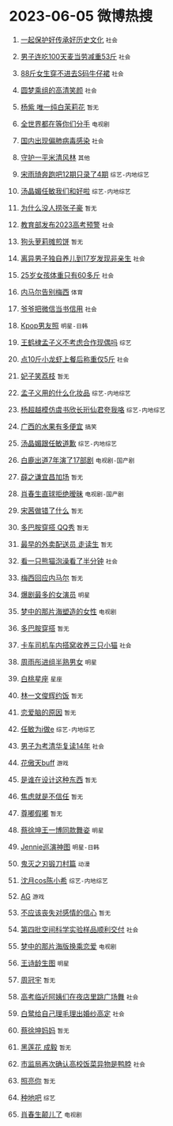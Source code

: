 # 2023-06-05 微博热搜 
1. [一起保护好传承好历史文化](https://m.weibo.cn/search?containerid=100103type%3D1%26t%3D10%26q%3D%23%E4%B8%80%E8%B5%B7%E4%BF%9D%E6%8A%A4%E5%A5%BD%E4%BC%A0%E6%89%BF%E5%A5%BD%E5%8E%86%E5%8F%B2%E6%96%87%E5%8C%96%23&stream_entry_id=51&isnewpage=1&extparam=seat%3D1%26stream_entry_id%3D51%26filter_type%3Drealtimehot%26dgr%3D0%26cate%3D10103%26c_type%3D51%26pos%3D0%26display_time%3D1685912892%26pre_seqid%3D168591289247702737799&luicode=10000011&lfid=106003type%3D25%26t%3D3%26disable_hot%3D1%26filter_type%3Drealtimehot) `社会` 

2. [男子连吃100天麦当劳减重53斤](https://m.weibo.cn/search?containerid=100103type%3D1%26t%3D10%26q%3D%23%E7%94%B7%E5%AD%90%E8%BF%9E%E5%90%83100%E5%A4%A9%E9%BA%A6%E5%BD%93%E5%8A%B3%E5%87%8F%E9%87%8D53%E6%96%A4%23&stream_entry_id=31&isnewpage=1&extparam=seat%3D1%26stream_entry_id%3D31%26realpos%3D1%26filter_type%3Drealtimehot%26pos%3D0%26lcate%3D5001%26dgr%3D0%26flag%3D2%26q%3D%2523%25E7%2594%25B7%25E5%25AD%2590%25E8%25BF%259E%25E5%2590%2583100%25E5%25A4%25A9%25E9%25BA%25A6%25E5%25BD%2593%25E5%258A%25B3%25E5%2587%258F%25E9%2587%258D53%25E6%2596%25A4%2523%26c_type%3D31%26band_rank%3D1%26cate%3D5001%26display_time%3D1685912892%26pre_seqid%3D168591289247702737799&luicode=10000011&lfid=106003type%3D25%26t%3D3%26disable_hot%3D1%26filter_type%3Drealtimehot) `社会` 

3. [88斤女生穿不进去S码牛仔裙](https://m.weibo.cn/search?containerid=100103type%3D1%26t%3D10%26q%3D%2388%E6%96%A4%E5%A5%B3%E7%94%9F%E7%A9%BF%E4%B8%8D%E8%BF%9B%E5%8E%BBS%E7%A0%81%E7%89%9B%E4%BB%94%E8%A3%99%23&stream_entry_id=31&isnewpage=1&extparam=seat%3D1%26stream_entry_id%3D31%26realpos%3D2%26filter_type%3Drealtimehot%26pos%3D1%26lcate%3D5001%26dgr%3D0%26flag%3D2%26q%3D%252388%25E6%2596%25A4%25E5%25A5%25B3%25E7%2594%259F%25E7%25A9%25BF%25E4%25B8%258D%25E8%25BF%259B%25E5%258E%25BBS%25E7%25A0%2581%25E7%2589%259B%25E4%25BB%2594%25E8%25A3%2599%2523%26c_type%3D31%26band_rank%3D2%26cate%3D5001%26display_time%3D1685912892%26pre_seqid%3D168591289247702737799&luicode=10000011&lfid=106003type%3D25%26t%3D3%26disable_hot%3D1%26filter_type%3Drealtimehot) `社会` 

4. [圆梦乘组的高清笑颜](https://m.weibo.cn/search?containerid=100103type%3D1%26t%3D10%26q%3D%23%E5%9C%86%E6%A2%A6%E4%B9%98%E7%BB%84%E7%9A%84%E9%AB%98%E6%B8%85%E7%AC%91%E9%A2%9C%23&stream_entry_id=31&isnewpage=1&extparam=seat%3D1%26stream_entry_id%3D31%26realpos%3D3%26filter_type%3Drealtimehot%26pos%3D2%26lcate%3D5001%26dgr%3D0%26flag%3D0%26q%3D%2523%25E5%259C%2586%25E6%25A2%25A6%25E4%25B9%2598%25E7%25BB%2584%25E7%259A%2584%25E9%25AB%2598%25E6%25B8%2585%25E7%25AC%2591%25E9%25A2%259C%2523%26c_type%3D31%26band_rank%3D3%26cate%3D5001%26display_time%3D1685912892%26pre_seqid%3D168591289247702737799&luicode=10000011&lfid=106003type%3D25%26t%3D3%26disable_hot%3D1%26filter_type%3Drealtimehot) `社会` 

5. [杨紫 唯一纯白茉莉花](https://m.weibo.cn/search?containerid=100103type%3D1%26t%3D10%26q%3D%E6%9D%A8%E7%B4%AB+%E5%94%AF%E4%B8%80%E7%BA%AF%E7%99%BD%E8%8C%89%E8%8E%89%E8%8A%B1&stream_entry_id=31&isnewpage=1&extparam=seat%3D1%26stream_entry_id%3D31%26realpos%3D4%26filter_type%3Drealtimehot%26pos%3D3%26lcate%3D5001%26dgr%3D0%26flag%3D2%26q%3D%25E6%259D%25A8%25E7%25B4%25AB%2520%25E5%2594%25AF%25E4%25B8%2580%25E7%25BA%25AF%25E7%2599%25BD%25E8%258C%2589%25E8%258E%2589%25E8%258A%25B1%26c_type%3D31%26band_rank%3D4%26cate%3D5001%26display_time%3D1685912892%26pre_seqid%3D168591289247702737799&luicode=10000011&lfid=106003type%3D25%26t%3D3%26disable_hot%3D1%26filter_type%3Drealtimehot) `暂无` 

6. [全世界都在等你们分手](https://m.weibo.cn/search?containerid=100103type%3D1%26t%3D10%26q%3D%E5%85%A8%E4%B8%96%E7%95%8C%E9%83%BD%E5%9C%A8%E7%AD%89%E4%BD%A0%E4%BB%AC%E5%88%86%E6%89%8B&stream_entry_id=31&isnewpage=1&extparam=seat%3D1%26stream_entry_id%3D31%26realpos%3D5%26filter_type%3Drealtimehot%26pos%3D4%26lcate%3D5001%26dgr%3D0%26flag%3D2%26q%3D%25E5%2585%25A8%25E4%25B8%2596%25E7%2595%258C%25E9%2583%25BD%25E5%259C%25A8%25E7%25AD%2589%25E4%25BD%25A0%25E4%25BB%25AC%25E5%2588%2586%25E6%2589%258B%26c_type%3D31%26band_rank%3D5%26cate%3D5001%26display_time%3D1685912892%26pre_seqid%3D168591289247702737799&luicode=10000011&lfid=106003type%3D25%26t%3D3%26disable_hot%3D1%26filter_type%3Drealtimehot) `电视剧` 

7. [国内出现偏肺病毒感染](https://m.weibo.cn/search?containerid=100103type%3D1%26t%3D10%26q%3D%23%E5%9B%BD%E5%86%85%E5%87%BA%E7%8E%B0%E5%81%8F%E8%82%BA%E7%97%85%E6%AF%92%E6%84%9F%E6%9F%93%23&stream_entry_id=31&isnewpage=1&extparam=seat%3D1%26stream_entry_id%3D31%26realpos%3D6%26filter_type%3Drealtimehot%26pos%3D5%26lcate%3D5001%26dgr%3D0%26flag%3D2%26q%3D%2523%25E5%259B%25BD%25E5%2586%2585%25E5%2587%25BA%25E7%258E%25B0%25E5%2581%258F%25E8%2582%25BA%25E7%2597%2585%25E6%25AF%2592%25E6%2584%259F%25E6%259F%2593%2523%26c_type%3D31%26band_rank%3D6%26cate%3D5001%26display_time%3D1685912892%26pre_seqid%3D168591289247702737799&luicode=10000011&lfid=106003type%3D25%26t%3D3%26disable_hot%3D1%26filter_type%3Drealtimehot) `社会` 

8. [守护一平米清风林](https://m.weibo.cn/search?containerid=100103type%3D1%26t%3D10%26q%3D%23%E5%AE%88%E6%8A%A4%E4%B8%80%E5%B9%B3%E7%B1%B3%E6%B8%85%E9%A3%8E%E6%9E%97%23&stream_entry_id=31&isnewpage=1&extparam=seat%3D1%26cate%3D5001%26filter_type%3Drealtimehot%26dgr%3D0%26pos%3D6%26topic_ad%3D1%26is_ad_pos%3D1%26c_type%3D31%26stream_entry_id%3D31%26q%3D%2523%25E5%25AE%2588%25E6%258A%25A4%25E4%25B8%2580%25E5%25B9%25B3%25E7%25B1%25B3%25E6%25B8%2585%25E9%25A3%258E%25E6%259E%2597%2523%26lcate%3D5001%26band_rank%3D7%26adid%3D191343%26display_time%3D1685912892%26pre_seqid%3D168591289247702737799&luicode=10000011&lfid=106003type%3D25%26t%3D3%26disable_hot%3D1%26filter_type%3Drealtimehot) `其他` 

9. [宋雨琦奔跑吧12期只录了4期](https://m.weibo.cn/search?containerid=100103type%3D1%26t%3D10%26q%3D%23%E5%AE%8B%E9%9B%A8%E7%90%A6%E5%A5%94%E8%B7%91%E5%90%A712%E6%9C%9F%E5%8F%AA%E5%BD%95%E4%BA%864%E6%9C%9F%23&stream_entry_id=31&isnewpage=1&extparam=seat%3D1%26stream_entry_id%3D31%26realpos%3D7%26filter_type%3Drealtimehot%26pos%3D7%26lcate%3D5001%26dgr%3D0%26flag%3D0%26q%3D%2523%25E5%25AE%258B%25E9%259B%25A8%25E7%2590%25A6%25E5%25A5%2594%25E8%25B7%2591%25E5%2590%25A712%25E6%259C%259F%25E5%258F%25AA%25E5%25BD%2595%25E4%25BA%25864%25E6%259C%259F%2523%26c_type%3D31%26band_rank%3D7%26cate%3D5001%26display_time%3D1685912892%26pre_seqid%3D168591289247702737799&luicode=10000011&lfid=106003type%3D25%26t%3D3%26disable_hot%3D1%26filter_type%3Drealtimehot) `综艺-内地综艺` 

10. [汤晶媚任敏我们和好啦](https://m.weibo.cn/search?containerid=100103type%3D1%26t%3D10%26q%3D%23%E6%B1%A4%E6%99%B6%E5%AA%9A%E4%BB%BB%E6%95%8F%E6%88%91%E4%BB%AC%E5%92%8C%E5%A5%BD%E5%95%A6%23&stream_entry_id=31&isnewpage=1&extparam=seat%3D1%26stream_entry_id%3D31%26realpos%3D8%26filter_type%3Drealtimehot%26pos%3D8%26lcate%3D5001%26dgr%3D0%26flag%3D0%26q%3D%2523%25E6%25B1%25A4%25E6%2599%25B6%25E5%25AA%259A%25E4%25BB%25BB%25E6%2595%258F%25E6%2588%2591%25E4%25BB%25AC%25E5%2592%258C%25E5%25A5%25BD%25E5%2595%25A6%2523%26c_type%3D31%26band_rank%3D8%26cate%3D5001%26display_time%3D1685912892%26pre_seqid%3D168591289247702737799&luicode=10000011&lfid=106003type%3D25%26t%3D3%26disable_hot%3D1%26filter_type%3Drealtimehot) `综艺-内地综艺` 

11. [为什么没人捞张子豪](https://m.weibo.cn/search?containerid=100103type%3D1%26t%3D10%26q%3D%E4%B8%BA%E4%BB%80%E4%B9%88%E6%B2%A1%E4%BA%BA%E6%8D%9E%E5%BC%A0%E5%AD%90%E8%B1%AA&stream_entry_id=31&isnewpage=1&extparam=seat%3D1%26stream_entry_id%3D31%26realpos%3D9%26filter_type%3Drealtimehot%26pos%3D9%26lcate%3D5001%26dgr%3D0%26flag%3D0%26q%3D%25E4%25B8%25BA%25E4%25BB%2580%25E4%25B9%2588%25E6%25B2%25A1%25E4%25BA%25BA%25E6%258D%259E%25E5%25BC%25A0%25E5%25AD%2590%25E8%25B1%25AA%26c_type%3D31%26band_rank%3D9%26cate%3D5001%26display_time%3D1685912892%26pre_seqid%3D168591289247702737799&luicode=10000011&lfid=106003type%3D25%26t%3D3%26disable_hot%3D1%26filter_type%3Drealtimehot) `暂无` 

12. [教育部发布2023高考预警](https://m.weibo.cn/search?containerid=100103type%3D1%26t%3D10%26q%3D%23%E6%95%99%E8%82%B2%E9%83%A8%E5%8F%91%E5%B8%832023%E9%AB%98%E8%80%83%E9%A2%84%E8%AD%A6%23&stream_entry_id=31&isnewpage=1&extparam=seat%3D1%26stream_entry_id%3D31%26realpos%3D10%26filter_type%3Drealtimehot%26pos%3D10%26lcate%3D5001%26dgr%3D0%26flag%3D0%26q%3D%2523%25E6%2595%2599%25E8%2582%25B2%25E9%2583%25A8%25E5%258F%2591%25E5%25B8%25832023%25E9%25AB%2598%25E8%2580%2583%25E9%25A2%2584%25E8%25AD%25A6%2523%26c_type%3D31%26band_rank%3D10%26cate%3D5001%26display_time%3D1685912892%26pre_seqid%3D168591289247702737799&luicode=10000011&lfid=106003type%3D25%26t%3D3%26disable_hot%3D1%26filter_type%3Drealtimehot) `社会` 

13. [狗头萝莉摊煎饼](https://m.weibo.cn/search?containerid=100103type%3D1%26t%3D10%26q%3D%E7%8B%97%E5%A4%B4%E8%90%9D%E8%8E%89%E6%91%8A%E7%85%8E%E9%A5%BC&stream_entry_id=31&isnewpage=1&extparam=seat%3D1%26stream_entry_id%3D31%26realpos%3D11%26filter_type%3Drealtimehot%26pos%3D11%26lcate%3D5001%26dgr%3D0%26flag%3D0%26q%3D%25E7%258B%2597%25E5%25A4%25B4%25E8%2590%259D%25E8%258E%2589%25E6%2591%258A%25E7%2585%258E%25E9%25A5%25BC%26c_type%3D31%26band_rank%3D11%26cate%3D5001%26display_time%3D1685912892%26pre_seqid%3D168591289247702737799&luicode=10000011&lfid=106003type%3D25%26t%3D3%26disable_hot%3D1%26filter_type%3Drealtimehot) `暂无` 

14. [离异男子独自养儿到17岁发现非亲生](https://m.weibo.cn/search?containerid=100103type%3D1%26t%3D10%26q%3D%23%E7%A6%BB%E5%BC%82%E7%94%B7%E5%AD%90%E7%8B%AC%E8%87%AA%E5%85%BB%E5%84%BF%E5%88%B017%E5%B2%81%E5%8F%91%E7%8E%B0%E9%9D%9E%E4%BA%B2%E7%94%9F%23&stream_entry_id=31&isnewpage=1&extparam=seat%3D1%26stream_entry_id%3D31%26realpos%3D12%26filter_type%3Drealtimehot%26pos%3D12%26lcate%3D5001%26dgr%3D0%26flag%3D0%26q%3D%2523%25E7%25A6%25BB%25E5%25BC%2582%25E7%2594%25B7%25E5%25AD%2590%25E7%258B%25AC%25E8%2587%25AA%25E5%2585%25BB%25E5%2584%25BF%25E5%2588%25B017%25E5%25B2%2581%25E5%258F%2591%25E7%258E%25B0%25E9%259D%259E%25E4%25BA%25B2%25E7%2594%259F%2523%26c_type%3D31%26band_rank%3D12%26cate%3D5001%26display_time%3D1685912892%26pre_seqid%3D168591289247702737799&luicode=10000011&lfid=106003type%3D25%26t%3D3%26disable_hot%3D1%26filter_type%3Drealtimehot) `社会` 

15. [25岁女孩体重只有60多斤](https://m.weibo.cn/search?containerid=100103type%3D1%26t%3D10%26q%3D%2325%E5%B2%81%E5%A5%B3%E5%AD%A9%E4%BD%93%E9%87%8D%E5%8F%AA%E6%9C%8960%E5%A4%9A%E6%96%A4%23&stream_entry_id=31&isnewpage=1&extparam=seat%3D1%26stream_entry_id%3D31%26realpos%3D13%26filter_type%3Drealtimehot%26pos%3D13%26lcate%3D5001%26dgr%3D0%26flag%3D0%26q%3D%252325%25E5%25B2%2581%25E5%25A5%25B3%25E5%25AD%25A9%25E4%25BD%2593%25E9%2587%258D%25E5%258F%25AA%25E6%259C%258960%25E5%25A4%259A%25E6%2596%25A4%2523%26c_type%3D31%26band_rank%3D13%26cate%3D5001%26display_time%3D1685912892%26pre_seqid%3D168591289247702737799&luicode=10000011&lfid=106003type%3D25%26t%3D3%26disable_hot%3D1%26filter_type%3Drealtimehot) `社会` 

16. [内马尔告别梅西](https://m.weibo.cn/search?containerid=100103type%3D1%26t%3D10%26q%3D%23%E5%86%85%E9%A9%AC%E5%B0%94%E5%91%8A%E5%88%AB%E6%A2%85%E8%A5%BF%23&stream_entry_id=31&isnewpage=1&extparam=seat%3D1%26stream_entry_id%3D31%26realpos%3D14%26filter_type%3Drealtimehot%26pos%3D14%26lcate%3D5001%26dgr%3D0%26flag%3D0%26q%3D%2523%25E5%2586%2585%25E9%25A9%25AC%25E5%25B0%2594%25E5%2591%258A%25E5%2588%25AB%25E6%25A2%2585%25E8%25A5%25BF%2523%26c_type%3D31%26band_rank%3D14%26cate%3D5001%26display_time%3D1685912892%26pre_seqid%3D168591289247702737799&luicode=10000011&lfid=106003type%3D25%26t%3D3%26disable_hot%3D1%26filter_type%3Drealtimehot) `体育` 

17. [爷爷把微信当书信用](https://m.weibo.cn/search?containerid=100103type%3D1%26t%3D10%26q%3D%23%E7%88%B7%E7%88%B7%E6%8A%8A%E5%BE%AE%E4%BF%A1%E5%BD%93%E4%B9%A6%E4%BF%A1%E7%94%A8%23&stream_entry_id=31&isnewpage=1&extparam=seat%3D1%26stream_entry_id%3D31%26realpos%3D15%26filter_type%3Drealtimehot%26pos%3D15%26lcate%3D5001%26dgr%3D0%26flag%3D0%26q%3D%2523%25E7%2588%25B7%25E7%2588%25B7%25E6%258A%258A%25E5%25BE%25AE%25E4%25BF%25A1%25E5%25BD%2593%25E4%25B9%25A6%25E4%25BF%25A1%25E7%2594%25A8%2523%26c_type%3D31%26band_rank%3D15%26cate%3D5001%26display_time%3D1685912892%26pre_seqid%3D168591289247702737799&luicode=10000011&lfid=106003type%3D25%26t%3D3%26disable_hot%3D1%26filter_type%3Drealtimehot) `社会` 

18. [Kpop男友照](https://m.weibo.cn/search?containerid=100103type%3D1%26t%3D10%26q%3D%23Kpop%E7%94%B7%E5%8F%8B%E7%85%A7%23&stream_entry_id=31&isnewpage=1&extparam=seat%3D1%26stream_entry_id%3D31%26realpos%3D16%26filter_type%3Drealtimehot%26pos%3D16%26lcate%3D5001%26dgr%3D0%26flag%3D0%26q%3D%2523Kpop%25E7%2594%25B7%25E5%258F%258B%25E7%2585%25A7%2523%26c_type%3D31%26band_rank%3D16%26cate%3D5001%26display_time%3D1685912892%26pre_seqid%3D168591289247702737799&luicode=10000011&lfid=106003type%3D25%26t%3D3%26disable_hot%3D1%26filter_type%3Drealtimehot) `明星-日韩` 

19. [王鹤棣孟子义不考虑合作现偶吗](https://m.weibo.cn/search?containerid=100103type%3D1%26t%3D10%26q%3D%23%E7%8E%8B%E9%B9%A4%E6%A3%A3%E5%AD%9F%E5%AD%90%E4%B9%89%E4%B8%8D%E8%80%83%E8%99%91%E5%90%88%E4%BD%9C%E7%8E%B0%E5%81%B6%E5%90%97%23&stream_entry_id=31&isnewpage=1&extparam=seat%3D1%26stream_entry_id%3D31%26realpos%3D17%26filter_type%3Drealtimehot%26pos%3D17%26lcate%3D5001%26dgr%3D0%26flag%3D0%26q%3D%2523%25E7%258E%258B%25E9%25B9%25A4%25E6%25A3%25A3%25E5%25AD%259F%25E5%25AD%2590%25E4%25B9%2589%25E4%25B8%258D%25E8%2580%2583%25E8%2599%2591%25E5%2590%2588%25E4%25BD%259C%25E7%258E%25B0%25E5%2581%25B6%25E5%2590%2597%2523%26c_type%3D31%26band_rank%3D17%26cate%3D5001%26display_time%3D1685912892%26pre_seqid%3D168591289247702737799&luicode=10000011&lfid=106003type%3D25%26t%3D3%26disable_hot%3D1%26filter_type%3Drealtimehot) `综艺` 

20. [点10斤小龙虾上餐后称重仅5斤](https://m.weibo.cn/search?containerid=100103type%3D1%26t%3D10%26q%3D%23%E7%82%B910%E6%96%A4%E5%B0%8F%E9%BE%99%E8%99%BE%E4%B8%8A%E9%A4%90%E5%90%8E%E7%A7%B0%E9%87%8D%E4%BB%855%E6%96%A4%23&stream_entry_id=31&isnewpage=1&extparam=seat%3D1%26stream_entry_id%3D31%26realpos%3D18%26filter_type%3Drealtimehot%26pos%3D18%26lcate%3D5001%26dgr%3D0%26flag%3D0%26q%3D%2523%25E7%2582%25B910%25E6%2596%25A4%25E5%25B0%258F%25E9%25BE%2599%25E8%2599%25BE%25E4%25B8%258A%25E9%25A4%2590%25E5%2590%258E%25E7%25A7%25B0%25E9%2587%258D%25E4%25BB%25855%25E6%2596%25A4%2523%26c_type%3D31%26band_rank%3D18%26cate%3D5001%26display_time%3D1685912892%26pre_seqid%3D168591289247702737799&luicode=10000011&lfid=106003type%3D25%26t%3D3%26disable_hot%3D1%26filter_type%3Drealtimehot) `社会` 

21. [妃子笑荔枝](https://m.weibo.cn/search?containerid=100103type%3D1%26t%3D10%26q%3D%E5%A6%83%E5%AD%90%E7%AC%91%E8%8D%94%E6%9E%9D&stream_entry_id=31&isnewpage=1&extparam=seat%3D1%26stream_entry_id%3D31%26realpos%3D19%26filter_type%3Drealtimehot%26pos%3D19%26lcate%3D5001%26dgr%3D0%26flag%3D0%26q%3D%25E5%25A6%2583%25E5%25AD%2590%25E7%25AC%2591%25E8%258D%2594%25E6%259E%259D%26c_type%3D31%26band_rank%3D19%26cate%3D5001%26display_time%3D1685912892%26pre_seqid%3D168591289247702737799&luicode=10000011&lfid=106003type%3D25%26t%3D3%26disable_hot%3D1%26filter_type%3Drealtimehot) `暂无` 

22. [孟子义用的什么化妆品](https://m.weibo.cn/search?containerid=100103type%3D1%26t%3D10%26q%3D%23%E5%AD%9F%E5%AD%90%E4%B9%89%E7%94%A8%E7%9A%84%E4%BB%80%E4%B9%88%E5%8C%96%E5%A6%86%E5%93%81%23&stream_entry_id=31&isnewpage=1&extparam=seat%3D1%26stream_entry_id%3D31%26realpos%3D20%26filter_type%3Drealtimehot%26pos%3D20%26lcate%3D5001%26dgr%3D0%26flag%3D0%26q%3D%2523%25E5%25AD%259F%25E5%25AD%2590%25E4%25B9%2589%25E7%2594%25A8%25E7%259A%2584%25E4%25BB%2580%25E4%25B9%2588%25E5%258C%2596%25E5%25A6%2586%25E5%2593%2581%2523%26c_type%3D31%26band_rank%3D20%26cate%3D5001%26display_time%3D1685912892%26pre_seqid%3D168591289247702737799&luicode=10000011&lfid=106003type%3D25%26t%3D3%26disable_hot%3D1%26filter_type%3Drealtimehot) `综艺-内地综艺` 

23. [杨超越模仿虞书欣长珩仙君夸我咯](https://m.weibo.cn/search?containerid=100103type%3D1%26t%3D10%26q%3D%23%E6%9D%A8%E8%B6%85%E8%B6%8A%E6%A8%A1%E4%BB%BF%E8%99%9E%E4%B9%A6%E6%AC%A3%E9%95%BF%E7%8F%A9%E4%BB%99%E5%90%9B%E5%A4%B8%E6%88%91%E5%92%AF%23&stream_entry_id=31&isnewpage=1&extparam=seat%3D1%26stream_entry_id%3D31%26realpos%3D21%26filter_type%3Drealtimehot%26pos%3D21%26lcate%3D5001%26dgr%3D0%26flag%3D0%26q%3D%2523%25E6%259D%25A8%25E8%25B6%2585%25E8%25B6%258A%25E6%25A8%25A1%25E4%25BB%25BF%25E8%2599%259E%25E4%25B9%25A6%25E6%25AC%25A3%25E9%2595%25BF%25E7%258F%25A9%25E4%25BB%2599%25E5%2590%259B%25E5%25A4%25B8%25E6%2588%2591%25E5%2592%25AF%2523%26c_type%3D31%26band_rank%3D21%26cate%3D5001%26display_time%3D1685912892%26pre_seqid%3D168591289247702737799&luicode=10000011&lfid=106003type%3D25%26t%3D3%26disable_hot%3D1%26filter_type%3Drealtimehot) `综艺-内地综艺` 

24. [广西的水果有多便宜](https://m.weibo.cn/search?containerid=100103type%3D1%26t%3D10%26q%3D%E5%B9%BF%E8%A5%BF%E7%9A%84%E6%B0%B4%E6%9E%9C%E6%9C%89%E5%A4%9A%E4%BE%BF%E5%AE%9C&stream_entry_id=31&isnewpage=1&extparam=seat%3D1%26stream_entry_id%3D31%26realpos%3D22%26filter_type%3Drealtimehot%26pos%3D22%26lcate%3D5001%26dgr%3D0%26flag%3D0%26q%3D%25E5%25B9%25BF%25E8%25A5%25BF%25E7%259A%2584%25E6%25B0%25B4%25E6%259E%259C%25E6%259C%2589%25E5%25A4%259A%25E4%25BE%25BF%25E5%25AE%259C%26c_type%3D31%26band_rank%3D22%26cate%3D5001%26display_time%3D1685912892%26pre_seqid%3D168591289247702737799&luicode=10000011&lfid=106003type%3D25%26t%3D3%26disable_hot%3D1%26filter_type%3Drealtimehot) `搞笑` 

25. [汤晶媚跟任敏道歉](https://m.weibo.cn/search?containerid=100103type%3D1%26t%3D10%26q%3D%23%E6%B1%A4%E6%99%B6%E5%AA%9A%E8%B7%9F%E4%BB%BB%E6%95%8F%E9%81%93%E6%AD%89%23&stream_entry_id=31&isnewpage=1&extparam=seat%3D1%26stream_entry_id%3D31%26realpos%3D23%26filter_type%3Drealtimehot%26pos%3D23%26lcate%3D5001%26dgr%3D0%26flag%3D1%26q%3D%2523%25E6%25B1%25A4%25E6%2599%25B6%25E5%25AA%259A%25E8%25B7%259F%25E4%25BB%25BB%25E6%2595%258F%25E9%2581%2593%25E6%25AD%2589%2523%26c_type%3D31%26band_rank%3D23%26cate%3D5001%26display_time%3D1685912892%26pre_seqid%3D168591289247702737799&luicode=10000011&lfid=106003type%3D25%26t%3D3%26disable_hot%3D1%26filter_type%3Drealtimehot) `综艺-内地综艺` 

26. [白鹿出道7年演了17部剧](https://m.weibo.cn/search?containerid=100103type%3D1%26t%3D10%26q%3D%23%E7%99%BD%E9%B9%BF%E5%87%BA%E9%81%937%E5%B9%B4%E6%BC%94%E4%BA%8617%E9%83%A8%E5%89%A7%23&stream_entry_id=31&isnewpage=1&extparam=seat%3D1%26stream_entry_id%3D31%26realpos%3D24%26filter_type%3Drealtimehot%26pos%3D24%26lcate%3D5001%26dgr%3D0%26flag%3D0%26q%3D%2523%25E7%2599%25BD%25E9%25B9%25BF%25E5%2587%25BA%25E9%2581%25937%25E5%25B9%25B4%25E6%25BC%2594%25E4%25BA%258617%25E9%2583%25A8%25E5%2589%25A7%2523%26c_type%3D31%26band_rank%3D24%26cate%3D5001%26display_time%3D1685912892%26pre_seqid%3D168591289247702737799&luicode=10000011&lfid=106003type%3D25%26t%3D3%26disable_hot%3D1%26filter_type%3Drealtimehot) `电视剧-国产剧` 

27. [薛之谦宜昌加场](https://m.weibo.cn/search?containerid=100103type%3D1%26t%3D10%26q%3D%E8%96%9B%E4%B9%8B%E8%B0%A6%E5%AE%9C%E6%98%8C%E5%8A%A0%E5%9C%BA&stream_entry_id=31&isnewpage=1&extparam=seat%3D1%26stream_entry_id%3D31%26realpos%3D25%26filter_type%3Drealtimehot%26pos%3D25%26lcate%3D5001%26dgr%3D0%26flag%3D0%26q%3D%25E8%2596%259B%25E4%25B9%258B%25E8%25B0%25A6%25E5%25AE%259C%25E6%2598%258C%25E5%258A%25A0%25E5%259C%25BA%26c_type%3D31%26band_rank%3D25%26cate%3D5001%26display_time%3D1685912892%26pre_seqid%3D168591289247702737799&luicode=10000011&lfid=106003type%3D25%26t%3D3%26disable_hot%3D1%26filter_type%3Drealtimehot) `暂无` 

28. [肖春生直球拒绝暧昧](https://m.weibo.cn/search?containerid=100103type%3D1%26t%3D10%26q%3D%23%E8%82%96%E6%98%A5%E7%94%9F%E7%9B%B4%E7%90%83%E6%8B%92%E7%BB%9D%E6%9A%A7%E6%98%A7%23&stream_entry_id=31&isnewpage=1&extparam=seat%3D1%26stream_entry_id%3D31%26realpos%3D26%26filter_type%3Drealtimehot%26pos%3D26%26lcate%3D5001%26dgr%3D0%26flag%3D0%26q%3D%2523%25E8%2582%2596%25E6%2598%25A5%25E7%2594%259F%25E7%259B%25B4%25E7%2590%2583%25E6%258B%2592%25E7%25BB%259D%25E6%259A%25A7%25E6%2598%25A7%2523%26c_type%3D31%26band_rank%3D26%26cate%3D5001%26display_time%3D1685912892%26pre_seqid%3D168591289247702737799&luicode=10000011&lfid=106003type%3D25%26t%3D3%26disable_hot%3D1%26filter_type%3Drealtimehot) `电视剧-国产剧` 

29. [宋茜做错了什么](https://m.weibo.cn/search?containerid=100103type%3D1%26t%3D10%26q%3D%E5%AE%8B%E8%8C%9C%E5%81%9A%E9%94%99%E4%BA%86%E4%BB%80%E4%B9%88&stream_entry_id=31&isnewpage=1&extparam=seat%3D1%26stream_entry_id%3D31%26realpos%3D27%26filter_type%3Drealtimehot%26pos%3D27%26lcate%3D5001%26dgr%3D0%26flag%3D0%26q%3D%25E5%25AE%258B%25E8%258C%259C%25E5%2581%259A%25E9%2594%2599%25E4%25BA%2586%25E4%25BB%2580%25E4%25B9%2588%26c_type%3D31%26band_rank%3D27%26cate%3D5001%26display_time%3D1685912892%26pre_seqid%3D168591289247702737799&luicode=10000011&lfid=106003type%3D25%26t%3D3%26disable_hot%3D1%26filter_type%3Drealtimehot) `暂无` 

30. [多巴胺穿搭 QQ秀](https://m.weibo.cn/search?containerid=100103type%3D1%26t%3D10%26q%3D%E5%A4%9A%E5%B7%B4%E8%83%BA%E7%A9%BF%E6%90%AD+QQ%E7%A7%80&stream_entry_id=31&isnewpage=1&extparam=seat%3D1%26stream_entry_id%3D31%26realpos%3D28%26filter_type%3Drealtimehot%26pos%3D28%26lcate%3D5001%26dgr%3D0%26flag%3D0%26q%3D%25E5%25A4%259A%25E5%25B7%25B4%25E8%2583%25BA%25E7%25A9%25BF%25E6%2590%25AD%2520QQ%25E7%25A7%2580%26c_type%3D31%26band_rank%3D28%26cate%3D5001%26display_time%3D1685912892%26pre_seqid%3D168591289247702737799&luicode=10000011&lfid=106003type%3D25%26t%3D3%26disable_hot%3D1%26filter_type%3Drealtimehot) `暂无` 

31. [最早的外卖配送员 走读生](https://m.weibo.cn/search?containerid=100103type%3D1%26t%3D10%26q%3D%E6%9C%80%E6%97%A9%E7%9A%84%E5%A4%96%E5%8D%96%E9%85%8D%E9%80%81%E5%91%98+%E8%B5%B0%E8%AF%BB%E7%94%9F&stream_entry_id=31&isnewpage=1&extparam=seat%3D1%26stream_entry_id%3D31%26realpos%3D29%26filter_type%3Drealtimehot%26pos%3D29%26lcate%3D5001%26dgr%3D0%26flag%3D0%26q%3D%25E6%259C%2580%25E6%2597%25A9%25E7%259A%2584%25E5%25A4%2596%25E5%258D%2596%25E9%2585%258D%25E9%2580%2581%25E5%2591%2598%2520%25E8%25B5%25B0%25E8%25AF%25BB%25E7%2594%259F%26c_type%3D31%26band_rank%3D29%26cate%3D5001%26display_time%3D1685912892%26pre_seqid%3D168591289247702737799&luicode=10000011&lfid=106003type%3D25%26t%3D3%26disable_hot%3D1%26filter_type%3Drealtimehot) `暂无` 

32. [看一只熊猫泡澡看了半分钟](https://m.weibo.cn/search?containerid=100103type%3D1%26t%3D10%26q%3D%23%E7%9C%8B%E4%B8%80%E5%8F%AA%E7%86%8A%E7%8C%AB%E6%B3%A1%E6%BE%A1%E7%9C%8B%E4%BA%86%E5%8D%8A%E5%88%86%E9%92%9F%23&stream_entry_id=31&isnewpage=1&extparam=seat%3D1%26stream_entry_id%3D31%26realpos%3D30%26filter_type%3Drealtimehot%26pos%3D30%26lcate%3D5001%26dgr%3D0%26flag%3D0%26q%3D%2523%25E7%259C%258B%25E4%25B8%2580%25E5%258F%25AA%25E7%2586%258A%25E7%258C%25AB%25E6%25B3%25A1%25E6%25BE%25A1%25E7%259C%258B%25E4%25BA%2586%25E5%258D%258A%25E5%2588%2586%25E9%2592%259F%2523%26c_type%3D31%26band_rank%3D30%26cate%3D5001%26display_time%3D1685912892%26pre_seqid%3D168591289247702737799&luicode=10000011&lfid=106003type%3D25%26t%3D3%26disable_hot%3D1%26filter_type%3Drealtimehot) `社会` 

33. [梅西回应内马尔](https://m.weibo.cn/search?containerid=100103type%3D1%26t%3D10%26q%3D%23%E6%A2%85%E8%A5%BF%E5%9B%9E%E5%BA%94%E5%86%85%E9%A9%AC%E5%B0%94%23&stream_entry_id=31&isnewpage=1&extparam=seat%3D1%26stream_entry_id%3D31%26realpos%3D31%26filter_type%3Drealtimehot%26pos%3D31%26lcate%3D5001%26dgr%3D0%26flag%3D0%26q%3D%2523%25E6%25A2%2585%25E8%25A5%25BF%25E5%259B%259E%25E5%25BA%2594%25E5%2586%2585%25E9%25A9%25AC%25E5%25B0%2594%2523%26c_type%3D31%26band_rank%3D31%26cate%3D5001%26display_time%3D1685912892%26pre_seqid%3D168591289247702737799&luicode=10000011&lfid=106003type%3D25%26t%3D3%26disable_hot%3D1%26filter_type%3Drealtimehot) `暂无` 

34. [爆剧最多的女演员](https://m.weibo.cn/search?containerid=100103type%3D1%26t%3D10%26q%3D%23%E7%88%86%E5%89%A7%E6%9C%80%E5%A4%9A%E7%9A%84%E5%A5%B3%E6%BC%94%E5%91%98%23&stream_entry_id=31&isnewpage=1&extparam=seat%3D1%26stream_entry_id%3D31%26realpos%3D32%26filter_type%3Drealtimehot%26pos%3D32%26lcate%3D5001%26dgr%3D0%26flag%3D0%26q%3D%2523%25E7%2588%2586%25E5%2589%25A7%25E6%259C%2580%25E5%25A4%259A%25E7%259A%2584%25E5%25A5%25B3%25E6%25BC%2594%25E5%2591%2598%2523%26c_type%3D31%26band_rank%3D32%26cate%3D5001%26display_time%3D1685912892%26pre_seqid%3D168591289247702737799&luicode=10000011&lfid=106003type%3D25%26t%3D3%26disable_hot%3D1%26filter_type%3Drealtimehot) `明星` 

35. [梦中的那片海塑造的女性](https://m.weibo.cn/search?containerid=100103type%3D1%26t%3D10%26q%3D%23%E6%A2%A6%E4%B8%AD%E7%9A%84%E9%82%A3%E7%89%87%E6%B5%B7%E5%A1%91%E9%80%A0%E7%9A%84%E5%A5%B3%E6%80%A7%23&stream_entry_id=31&isnewpage=1&extparam=seat%3D1%26stream_entry_id%3D31%26realpos%3D33%26filter_type%3Drealtimehot%26pos%3D33%26lcate%3D5001%26dgr%3D0%26flag%3D0%26q%3D%2523%25E6%25A2%25A6%25E4%25B8%25AD%25E7%259A%2584%25E9%2582%25A3%25E7%2589%2587%25E6%25B5%25B7%25E5%25A1%2591%25E9%2580%25A0%25E7%259A%2584%25E5%25A5%25B3%25E6%2580%25A7%2523%26c_type%3D31%26band_rank%3D33%26cate%3D5001%26display_time%3D1685912892%26pre_seqid%3D168591289247702737799&luicode=10000011&lfid=106003type%3D25%26t%3D3%26disable_hot%3D1%26filter_type%3Drealtimehot) `电视剧` 

36. [多巴胺穿搭](https://m.weibo.cn/search?containerid=100103type%3D1%26t%3D10%26q%3D%23%E5%A4%9A%E5%B7%B4%E8%83%BA%E7%A9%BF%E6%90%AD%23&stream_entry_id=31&isnewpage=1&extparam=seat%3D1%26stream_entry_id%3D31%26realpos%3D34%26filter_type%3Drealtimehot%26pos%3D34%26lcate%3D5001%26dgr%3D0%26flag%3D0%26q%3D%2523%25E5%25A4%259A%25E5%25B7%25B4%25E8%2583%25BA%25E7%25A9%25BF%25E6%2590%25AD%2523%26c_type%3D31%26band_rank%3D34%26cate%3D5001%26display_time%3D1685912892%26pre_seqid%3D168591289247702737799&luicode=10000011&lfid=106003type%3D25%26t%3D3%26disable_hot%3D1%26filter_type%3Drealtimehot) `暂无` 

37. [卡车司机车内搭窝收养三只小猫](https://m.weibo.cn/search?containerid=100103type%3D1%26t%3D10%26q%3D%23%E5%8D%A1%E8%BD%A6%E5%8F%B8%E6%9C%BA%E8%BD%A6%E5%86%85%E6%90%AD%E7%AA%9D%E6%94%B6%E5%85%BB%E4%B8%89%E5%8F%AA%E5%B0%8F%E7%8C%AB%23&stream_entry_id=31&isnewpage=1&extparam=seat%3D1%26stream_entry_id%3D31%26realpos%3D35%26filter_type%3Drealtimehot%26pos%3D35%26lcate%3D5001%26dgr%3D0%26flag%3D0%26q%3D%2523%25E5%258D%25A1%25E8%25BD%25A6%25E5%258F%25B8%25E6%259C%25BA%25E8%25BD%25A6%25E5%2586%2585%25E6%2590%25AD%25E7%25AA%259D%25E6%2594%25B6%25E5%2585%25BB%25E4%25B8%2589%25E5%258F%25AA%25E5%25B0%258F%25E7%258C%25AB%2523%26c_type%3D31%26band_rank%3D35%26cate%3D5001%26display_time%3D1685912892%26pre_seqid%3D168591289247702737799&luicode=10000011&lfid=106003type%3D25%26t%3D3%26disable_hot%3D1%26filter_type%3Drealtimehot) `社会` 

38. [周雨彤进组半熟男女](https://m.weibo.cn/search?containerid=100103type%3D1%26t%3D10%26q%3D%23%E5%91%A8%E9%9B%A8%E5%BD%A4%E8%BF%9B%E7%BB%84%E5%8D%8A%E7%86%9F%E7%94%B7%E5%A5%B3%23&stream_entry_id=31&isnewpage=1&extparam=seat%3D1%26stream_entry_id%3D31%26realpos%3D36%26filter_type%3Drealtimehot%26pos%3D36%26lcate%3D5001%26dgr%3D0%26flag%3D0%26q%3D%2523%25E5%2591%25A8%25E9%259B%25A8%25E5%25BD%25A4%25E8%25BF%259B%25E7%25BB%2584%25E5%258D%258A%25E7%2586%259F%25E7%2594%25B7%25E5%25A5%25B3%2523%26c_type%3D31%26band_rank%3D36%26cate%3D5001%26display_time%3D1685912892%26pre_seqid%3D168591289247702737799&luicode=10000011&lfid=106003type%3D25%26t%3D3%26disable_hot%3D1%26filter_type%3Drealtimehot) `明星` 

39. [白桃星座](https://m.weibo.cn/search?containerid=100103type%3D1%26t%3D10%26q%3D%E7%99%BD%E6%A1%83%E6%98%9F%E5%BA%A7&stream_entry_id=31&isnewpage=1&extparam=seat%3D1%26stream_entry_id%3D31%26realpos%3D37%26filter_type%3Drealtimehot%26pos%3D37%26lcate%3D5001%26dgr%3D0%26flag%3D0%26q%3D%25E7%2599%25BD%25E6%25A1%2583%25E6%2598%259F%25E5%25BA%25A7%26c_type%3D31%26band_rank%3D37%26cate%3D5001%26display_time%3D1685912892%26pre_seqid%3D168591289247702737799&luicode=10000011&lfid=106003type%3D25%26t%3D3%26disable_hot%3D1%26filter_type%3Drealtimehot) `星座` 

40. [林一文俊辉约饭](https://m.weibo.cn/search?containerid=100103type%3D1%26t%3D10%26q%3D%E6%9E%97%E4%B8%80%E6%96%87%E4%BF%8A%E8%BE%89%E7%BA%A6%E9%A5%AD&stream_entry_id=31&isnewpage=1&extparam=seat%3D1%26stream_entry_id%3D31%26realpos%3D38%26filter_type%3Drealtimehot%26pos%3D38%26lcate%3D5001%26dgr%3D0%26flag%3D0%26q%3D%25E6%259E%2597%25E4%25B8%2580%25E6%2596%2587%25E4%25BF%258A%25E8%25BE%2589%25E7%25BA%25A6%25E9%25A5%25AD%26c_type%3D31%26band_rank%3D38%26cate%3D5001%26display_time%3D1685912892%26pre_seqid%3D168591289247702737799&luicode=10000011&lfid=106003type%3D25%26t%3D3%26disable_hot%3D1%26filter_type%3Drealtimehot) `暂无` 

41. [恋爱脑的原因](https://m.weibo.cn/search?containerid=100103type%3D1%26t%3D10%26q%3D%E6%81%8B%E7%88%B1%E8%84%91%E7%9A%84%E5%8E%9F%E5%9B%A0&stream_entry_id=31&isnewpage=1&extparam=seat%3D1%26stream_entry_id%3D31%26realpos%3D39%26filter_type%3Drealtimehot%26pos%3D39%26lcate%3D5001%26dgr%3D0%26flag%3D0%26q%3D%25E6%2581%258B%25E7%2588%25B1%25E8%2584%2591%25E7%259A%2584%25E5%258E%259F%25E5%259B%25A0%26c_type%3D31%26band_rank%3D39%26cate%3D5001%26display_time%3D1685912892%26pre_seqid%3D168591289247702737799&luicode=10000011&lfid=106003type%3D25%26t%3D3%26disable_hot%3D1%26filter_type%3Drealtimehot) `暂无` 

42. [任敏为i做e](https://m.weibo.cn/search?containerid=100103type%3D1%26t%3D10%26q%3D%23%E4%BB%BB%E6%95%8F%E4%B8%BAi%E5%81%9Ae%23&stream_entry_id=31&isnewpage=1&extparam=seat%3D1%26stream_entry_id%3D31%26realpos%3D40%26filter_type%3Drealtimehot%26pos%3D40%26lcate%3D5001%26dgr%3D0%26flag%3D0%26q%3D%2523%25E4%25BB%25BB%25E6%2595%258F%25E4%25B8%25BAi%25E5%2581%259Ae%2523%26c_type%3D31%26band_rank%3D40%26cate%3D5001%26display_time%3D1685912892%26pre_seqid%3D168591289247702737799&luicode=10000011&lfid=106003type%3D25%26t%3D3%26disable_hot%3D1%26filter_type%3Drealtimehot) `综艺-内地综艺` 

43. [男子为考清华复读14年](https://m.weibo.cn/search?containerid=100103type%3D1%26t%3D10%26q%3D%23%E7%94%B7%E5%AD%90%E4%B8%BA%E8%80%83%E6%B8%85%E5%8D%8E%E5%A4%8D%E8%AF%BB14%E5%B9%B4%23&stream_entry_id=31&isnewpage=1&extparam=seat%3D1%26stream_entry_id%3D31%26realpos%3D41%26filter_type%3Drealtimehot%26pos%3D41%26lcate%3D5001%26dgr%3D0%26flag%3D0%26q%3D%2523%25E7%2594%25B7%25E5%25AD%2590%25E4%25B8%25BA%25E8%2580%2583%25E6%25B8%2585%25E5%258D%258E%25E5%25A4%258D%25E8%25AF%25BB14%25E5%25B9%25B4%2523%26c_type%3D31%26band_rank%3D41%26cate%3D5001%26display_time%3D1685912892%26pre_seqid%3D168591289247702737799&luicode=10000011&lfid=106003type%3D25%26t%3D3%26disable_hot%3D1%26filter_type%3Drealtimehot) `社会` 

44. [花傲天buff](https://m.weibo.cn/search?containerid=100103type%3D1%26t%3D10%26q%3D%23%E8%8A%B1%E5%82%B2%E5%A4%A9buff%23&stream_entry_id=31&isnewpage=1&extparam=seat%3D1%26stream_entry_id%3D31%26realpos%3D42%26filter_type%3Drealtimehot%26pos%3D42%26lcate%3D5001%26dgr%3D0%26flag%3D0%26q%3D%2523%25E8%258A%25B1%25E5%2582%25B2%25E5%25A4%25A9buff%2523%26c_type%3D31%26band_rank%3D42%26cate%3D5001%26display_time%3D1685912892%26pre_seqid%3D168591289247702737799&luicode=10000011&lfid=106003type%3D25%26t%3D3%26disable_hot%3D1%26filter_type%3Drealtimehot) `游戏` 

45. [是谁在设计这种东西](https://m.weibo.cn/search?containerid=100103type%3D1%26t%3D10%26q%3D%E6%98%AF%E8%B0%81%E5%9C%A8%E8%AE%BE%E8%AE%A1%E8%BF%99%E7%A7%8D%E4%B8%9C%E8%A5%BF&stream_entry_id=31&isnewpage=1&extparam=seat%3D1%26stream_entry_id%3D31%26realpos%3D43%26filter_type%3Drealtimehot%26pos%3D43%26lcate%3D5001%26dgr%3D0%26flag%3D0%26q%3D%25E6%2598%25AF%25E8%25B0%2581%25E5%259C%25A8%25E8%25AE%25BE%25E8%25AE%25A1%25E8%25BF%2599%25E7%25A7%258D%25E4%25B8%259C%25E8%25A5%25BF%26c_type%3D31%26band_rank%3D43%26cate%3D5001%26display_time%3D1685912892%26pre_seqid%3D168591289247702737799&luicode=10000011&lfid=106003type%3D25%26t%3D3%26disable_hot%3D1%26filter_type%3Drealtimehot) `暂无` 

46. [焦虑就是不信任](https://m.weibo.cn/search?containerid=100103type%3D1%26t%3D10%26q%3D%E7%84%A6%E8%99%91%E5%B0%B1%E6%98%AF%E4%B8%8D%E4%BF%A1%E4%BB%BB&stream_entry_id=31&isnewpage=1&extparam=seat%3D1%26stream_entry_id%3D31%26realpos%3D44%26filter_type%3Drealtimehot%26pos%3D44%26lcate%3D5001%26dgr%3D0%26flag%3D0%26q%3D%25E7%2584%25A6%25E8%2599%2591%25E5%25B0%25B1%25E6%2598%25AF%25E4%25B8%258D%25E4%25BF%25A1%25E4%25BB%25BB%26c_type%3D31%26band_rank%3D44%26cate%3D5001%26display_time%3D1685912892%26pre_seqid%3D168591289247702737799&luicode=10000011&lfid=106003type%3D25%26t%3D3%26disable_hot%3D1%26filter_type%3Drealtimehot) `暂无` 

47. [尊嘟假嘟](https://m.weibo.cn/search?containerid=100103type%3D1%26t%3D10%26q%3D%E5%B0%8A%E5%98%9F%E5%81%87%E5%98%9F&stream_entry_id=31&isnewpage=1&extparam=seat%3D1%26stream_entry_id%3D31%26realpos%3D45%26filter_type%3Drealtimehot%26pos%3D45%26lcate%3D5001%26dgr%3D0%26flag%3D0%26q%3D%25E5%25B0%258A%25E5%2598%259F%25E5%2581%2587%25E5%2598%259F%26c_type%3D31%26band_rank%3D45%26cate%3D5001%26display_time%3D1685912892%26pre_seqid%3D168591289247702737799&luicode=10000011&lfid=106003type%3D25%26t%3D3%26disable_hot%3D1%26filter_type%3Drealtimehot) `暂无` 

48. [蔡徐坤王一博同款舞姿](https://m.weibo.cn/search?containerid=100103type%3D1%26t%3D10%26q%3D%23%E8%94%A1%E5%BE%90%E5%9D%A4%E7%8E%8B%E4%B8%80%E5%8D%9A%E5%90%8C%E6%AC%BE%E8%88%9E%E5%A7%BF%23&stream_entry_id=31&isnewpage=1&extparam=seat%3D1%26stream_entry_id%3D31%26realpos%3D46%26filter_type%3Drealtimehot%26pos%3D46%26lcate%3D5001%26dgr%3D0%26flag%3D0%26q%3D%2523%25E8%2594%25A1%25E5%25BE%2590%25E5%259D%25A4%25E7%258E%258B%25E4%25B8%2580%25E5%258D%259A%25E5%2590%258C%25E6%25AC%25BE%25E8%2588%259E%25E5%25A7%25BF%2523%26c_type%3D31%26band_rank%3D46%26cate%3D5001%26display_time%3D1685912892%26pre_seqid%3D168591289247702737799&luicode=10000011&lfid=106003type%3D25%26t%3D3%26disable_hot%3D1%26filter_type%3Drealtimehot) `明星` 

49. [Jennie巡演神图](https://m.weibo.cn/search?containerid=100103type%3D1%26t%3D10%26q%3D%23Jennie%E5%B7%A1%E6%BC%94%E7%A5%9E%E5%9B%BE%23&stream_entry_id=31&isnewpage=1&extparam=seat%3D1%26stream_entry_id%3D31%26realpos%3D47%26filter_type%3Drealtimehot%26pos%3D47%26lcate%3D5001%26dgr%3D0%26flag%3D0%26q%3D%2523Jennie%25E5%25B7%25A1%25E6%25BC%2594%25E7%25A5%259E%25E5%259B%25BE%2523%26c_type%3D31%26band_rank%3D47%26cate%3D5001%26display_time%3D1685912892%26pre_seqid%3D168591289247702737799&luicode=10000011&lfid=106003type%3D25%26t%3D3%26disable_hot%3D1%26filter_type%3Drealtimehot) `明星-日韩` 

50. [鬼灭之刃锻刀村篇](https://m.weibo.cn/search?containerid=100103type%3D1%26t%3D10%26q%3D%E9%AC%BC%E7%81%AD%E4%B9%8B%E5%88%83%E9%94%BB%E5%88%80%E6%9D%91%E7%AF%87&stream_entry_id=31&isnewpage=1&extparam=seat%3D1%26stream_entry_id%3D31%26realpos%3D48%26filter_type%3Drealtimehot%26pos%3D48%26lcate%3D5001%26dgr%3D0%26flag%3D0%26q%3D%25E9%25AC%25BC%25E7%2581%25AD%25E4%25B9%258B%25E5%2588%2583%25E9%2594%25BB%25E5%2588%2580%25E6%259D%2591%25E7%25AF%2587%26c_type%3D31%26band_rank%3D48%26cate%3D5001%26display_time%3D1685912892%26pre_seqid%3D168591289247702737799&luicode=10000011&lfid=106003type%3D25%26t%3D3%26disable_hot%3D1%26filter_type%3Drealtimehot) `动漫` 

51. [沈月cos陈小希](https://m.weibo.cn/search?containerid=100103type%3D1%26t%3D10%26q%3D%23%E6%B2%88%E6%9C%88cos%E9%99%88%E5%B0%8F%E5%B8%8C%23&stream_entry_id=31&isnewpage=1&extparam=seat%3D1%26stream_entry_id%3D31%26realpos%3D49%26filter_type%3Drealtimehot%26pos%3D49%26lcate%3D5001%26dgr%3D0%26flag%3D0%26q%3D%2523%25E6%25B2%2588%25E6%259C%2588cos%25E9%2599%2588%25E5%25B0%258F%25E5%25B8%258C%2523%26c_type%3D31%26band_rank%3D49%26cate%3D5001%26display_time%3D1685912892%26pre_seqid%3D168591289247702737799&luicode=10000011&lfid=106003type%3D25%26t%3D3%26disable_hot%3D1%26filter_type%3Drealtimehot) `综艺-内地综艺` 

52. [AG](https://m.weibo.cn/search?containerid=100103type%3D1%26t%3D10%26q%3DAG&stream_entry_id=31&isnewpage=1&extparam=seat%3D1%26stream_entry_id%3D31%26realpos%3D50%26filter_type%3Drealtimehot%26pos%3D50%26lcate%3D5001%26dgr%3D0%26flag%3D0%26q%3DAG%26c_type%3D31%26band_rank%3D50%26cate%3D5001%26display_time%3D1685912892%26pre_seqid%3D168591289247702737799&luicode=10000011&lfid=106003type%3D25%26t%3D3%26disable_hot%3D1%26filter_type%3Drealtimehot) `游戏` 

53. [不应该丧失对感情的信心](https://m.weibo.cn/search?containerid=100103type%3D1%26t%3D10%26q%3D%E4%B8%8D%E5%BA%94%E8%AF%A5%E4%B8%A7%E5%A4%B1%E5%AF%B9%E6%84%9F%E6%83%85%E7%9A%84%E4%BF%A1%E5%BF%83&stream_entry_id=31&isnewpage=1&extparam=seat%3D1%26stream_entry_id%3D31%26filter_type%3Drealtimehot%26c_type%3D31%26dgr%3D0%26cate%3D5001%26realpos%3D50%26pos%3D49%26lcate%3D5001%26q%3D%25E4%25B8%258D%25E5%25BA%2594%25E8%25AF%25A5%25E4%25B8%25A7%25E5%25A4%25B1%25E5%25AF%25B9%25E6%2584%259F%25E6%2583%2585%25E7%259A%2584%25E4%25BF%25A1%25E5%25BF%2583%26band_rank%3D50%26flag%3D0%26display_time%3D1685909316%26pre_seqid%3D1685909316664032692184&luicode=10000011&lfid=106003type%3D25%26t%3D3%26disable_hot%3D1%26filter_type%3Drealtimehot) `暂无` 

54. [第四批空间科学实验样品顺利交付](https://m.weibo.cn/search?containerid=100103type%3D1%26t%3D10%26q%3D%23%E7%AC%AC%E5%9B%9B%E6%89%B9%E7%A9%BA%E9%97%B4%E7%A7%91%E5%AD%A6%E5%AE%9E%E9%AA%8C%E6%A0%B7%E5%93%81%E9%A1%BA%E5%88%A9%E4%BA%A4%E4%BB%98%23&stream_entry_id=51&isnewpage=1&extparam=seat%3D1%26c_type%3D51%26filter_type%3Drealtimehot%26cate%3D10103%26stream_entry_id%3D51%26dgr%3D0%26pos%3D0%26display_time%3D1685905622%26pre_seqid%3D168590562258102737684&luicode=10000011&lfid=106003type%3D25%26t%3D3%26disable_hot%3D1%26filter_type%3Drealtimehot) `社会` 

55. [梦中的那片海版换乘恋爱](https://m.weibo.cn/search?containerid=100103type%3D1%26t%3D10%26q%3D%23%E6%A2%A6%E4%B8%AD%E7%9A%84%E9%82%A3%E7%89%87%E6%B5%B7%E7%89%88%E6%8D%A2%E4%B9%98%E6%81%8B%E7%88%B1%23&stream_entry_id=31&isnewpage=1&extparam=seat%3D1%26band_rank%3D48%26dgr%3D0%26c_type%3D31%26filter_type%3Drealtimehot%26realpos%3D48%26stream_entry_id%3D31%26lcate%3D5001%26q%3D%2523%25E6%25A2%25A6%25E4%25B8%25AD%25E7%259A%2584%25E9%2582%25A3%25E7%2589%2587%25E6%25B5%25B7%25E7%2589%2588%25E6%258D%25A2%25E4%25B9%2598%25E6%2581%258B%25E7%2588%25B1%2523%26cate%3D5001%26flag%3D0%26pos%3D47%26display_time%3D1685902210%26pre_seqid%3D168590221044003241345&luicode=10000011&lfid=106003type%3D25%26t%3D3%26disable_hot%3D1%26filter_type%3Drealtimehot) `电视剧` 

56. [王诗龄生图](https://m.weibo.cn/search?containerid=100103type%3D1%26t%3D10%26q%3D%23%E7%8E%8B%E8%AF%97%E9%BE%84%E7%94%9F%E5%9B%BE%23&stream_entry_id=31&isnewpage=1&extparam=seat%3D1%26stream_entry_id%3D31%26realpos%3D31%26c_type%3D31%26lcate%3D5001%26dgr%3D0%26cate%3D5001%26q%3D%2523%25E7%258E%258B%25E8%25AF%2597%25E9%25BE%2584%25E7%2594%259F%25E5%259B%25BE%2523%26filter_type%3Drealtimehot%26band_rank%3D31%26flag%3D0%26pos%3D30%26display_time%3D1685898453%26pre_seqid%3D16858984536850646085&luicode=10000011&lfid=106003type%3D25%26t%3D3%26disable_hot%3D1%26filter_type%3Drealtimehot) `明星` 

57. [周冠宇](https://m.weibo.cn/search?containerid=100103type%3D1%26t%3D10%26q%3D%E5%91%A8%E5%86%A0%E5%AE%87&stream_entry_id=31&isnewpage=1&extparam=seat%3D1%26stream_entry_id%3D31%26realpos%3D44%26c_type%3D31%26lcate%3D5001%26dgr%3D0%26cate%3D5001%26q%3D%25E5%2591%25A8%25E5%2586%25A0%25E5%25AE%2587%26filter_type%3Drealtimehot%26band_rank%3D44%26flag%3D0%26pos%3D43%26display_time%3D1685898453%26pre_seqid%3D16858984536850646085&luicode=10000011&lfid=106003type%3D25%26t%3D3%26disable_hot%3D1%26filter_type%3Drealtimehot) `暂无` 

58. [高考临近阿姨们在夜店里跳广场舞](https://m.weibo.cn/search?containerid=100103type%3D1%26t%3D10%26q%3D%23%E9%AB%98%E8%80%83%E4%B8%B4%E8%BF%91%E9%98%BF%E5%A7%A8%E4%BB%AC%E5%9C%A8%E5%A4%9C%E5%BA%97%E9%87%8C%E8%B7%B3%E5%B9%BF%E5%9C%BA%E8%88%9E%23&stream_entry_id=31&isnewpage=1&extparam=seat%3D1%26stream_entry_id%3D31%26realpos%3D49%26c_type%3D31%26lcate%3D5001%26dgr%3D0%26cate%3D5001%26q%3D%2523%25E9%25AB%2598%25E8%2580%2583%25E4%25B8%25B4%25E8%25BF%2591%25E9%2598%25BF%25E5%25A7%25A8%25E4%25BB%25AC%25E5%259C%25A8%25E5%25A4%259C%25E5%25BA%2597%25E9%2587%258C%25E8%25B7%25B3%25E5%25B9%25BF%25E5%259C%25BA%25E8%2588%259E%2523%26filter_type%3Drealtimehot%26band_rank%3D49%26flag%3D0%26pos%3D48%26display_time%3D1685898453%26pre_seqid%3D16858984536850646085&luicode=10000011&lfid=106003type%3D25%26t%3D3%26disable_hot%3D1%26filter_type%3Drealtimehot) `社会` 

59. [白鹭给自己理毛理出婚纱高定](https://m.weibo.cn/search?containerid=100103type%3D1%26t%3D10%26q%3D%23%E7%99%BD%E9%B9%AD%E7%BB%99%E8%87%AA%E5%B7%B1%E7%90%86%E6%AF%9B%E7%90%86%E5%87%BA%E5%A9%9A%E7%BA%B1%E9%AB%98%E5%AE%9A%23&stream_entry_id=31&isnewpage=1&extparam=seat%3D1%26stream_entry_id%3D31%26realpos%3D50%26c_type%3D31%26lcate%3D5001%26dgr%3D0%26cate%3D5001%26q%3D%2523%25E7%2599%25BD%25E9%25B9%25AD%25E7%25BB%2599%25E8%2587%25AA%25E5%25B7%25B1%25E7%2590%2586%25E6%25AF%259B%25E7%2590%2586%25E5%2587%25BA%25E5%25A9%259A%25E7%25BA%25B1%25E9%25AB%2598%25E5%25AE%259A%2523%26filter_type%3Drealtimehot%26band_rank%3D50%26flag%3D1%26pos%3D49%26display_time%3D1685898453%26pre_seqid%3D16858984536850646085&luicode=10000011&lfid=106003type%3D25%26t%3D3%26disable_hot%3D1%26filter_type%3Drealtimehot) `社会` 

60. [蔡徐坤妈妈](https://m.weibo.cn/search?containerid=100103type%3D1%26t%3D10%26q%3D%E8%94%A1%E5%BE%90%E5%9D%A4%E5%A6%88%E5%A6%88&stream_entry_id=31&isnewpage=1&extparam=seat%3D1%26stream_entry_id%3D31%26realpos%3D2%26c_type%3D31%26lcate%3D5001%26dgr%3D0%26cate%3D5001%26q%3D%25E8%2594%25A1%25E5%25BE%2590%25E5%259D%25A4%25E5%25A6%2588%25E5%25A6%2588%26filter_type%3Drealtimehot%26band_rank%3D2%26flag%3D1%26pos%3D1%26display_time%3D1685894998%26pre_seqid%3D1685894998310019717208&luicode=10000011&lfid=106003type%3D25%26t%3D3%26disable_hot%3D1%26filter_type%3Drealtimehot) `暂无` 

61. [黑莲花 成毅](https://m.weibo.cn/search?containerid=100103type%3D1%26t%3D10%26q%3D%E9%BB%91%E8%8E%B2%E8%8A%B1+%E6%88%90%E6%AF%85&stream_entry_id=31&isnewpage=1&extparam=seat%3D1%26stream_entry_id%3D31%26realpos%3D27%26c_type%3D31%26lcate%3D5001%26dgr%3D0%26cate%3D5001%26q%3D%25E9%25BB%2591%25E8%258E%25B2%25E8%258A%25B1%2520%25E6%2588%2590%25E6%25AF%2585%26filter_type%3Drealtimehot%26band_rank%3D27%26flag%3D0%26pos%3D26%26display_time%3D1685894998%26pre_seqid%3D1685894998310019717208&luicode=10000011&lfid=106003type%3D25%26t%3D3%26disable_hot%3D1%26filter_type%3Drealtimehot) `暂无` 

62. [市监局再次确认高校饭菜异物是鸭脖](https://m.weibo.cn/search?containerid=100103type%3D1%26t%3D10%26q%3D%23%E5%B8%82%E7%9B%91%E5%B1%80%E5%86%8D%E6%AC%A1%E7%A1%AE%E8%AE%A4%E9%AB%98%E6%A0%A1%E9%A5%AD%E8%8F%9C%E5%BC%82%E7%89%A9%E6%98%AF%E9%B8%AD%E8%84%96%23&stream_entry_id=31&isnewpage=1&extparam=seat%3D1%26stream_entry_id%3D31%26realpos%3D31%26c_type%3D31%26lcate%3D5001%26dgr%3D0%26cate%3D5001%26q%3D%2523%25E5%25B8%2582%25E7%259B%2591%25E5%25B1%2580%25E5%2586%258D%25E6%25AC%25A1%25E7%25A1%25AE%25E8%25AE%25A4%25E9%25AB%2598%25E6%25A0%25A1%25E9%25A5%25AD%25E8%258F%259C%25E5%25BC%2582%25E7%2589%25A9%25E6%2598%25AF%25E9%25B8%25AD%25E8%2584%2596%2523%26filter_type%3Drealtimehot%26band_rank%3D31%26flag%3D0%26pos%3D30%26display_time%3D1685894998%26pre_seqid%3D1685894998310019717208&luicode=10000011&lfid=106003type%3D25%26t%3D3%26disable_hot%3D1%26filter_type%3Drealtimehot) `社会` 

63. [照亮你](https://m.weibo.cn/search?containerid=100103type%3D1%26t%3D10%26q%3D%E7%85%A7%E4%BA%AE%E4%BD%A0&stream_entry_id=31&isnewpage=1&extparam=seat%3D1%26stream_entry_id%3D31%26realpos%3D41%26c_type%3D31%26lcate%3D5001%26dgr%3D0%26cate%3D5001%26q%3D%25E7%2585%25A7%25E4%25BA%25AE%25E4%25BD%25A0%26filter_type%3Drealtimehot%26band_rank%3D41%26flag%3D1%26pos%3D40%26display_time%3D1685894998%26pre_seqid%3D1685894998310019717208&luicode=10000011&lfid=106003type%3D25%26t%3D3%26disable_hot%3D1%26filter_type%3Drealtimehot) `暂无` 

64. [种地吧](https://m.weibo.cn/search?containerid=100103type%3D1%26t%3D10%26q%3D%E7%A7%8D%E5%9C%B0%E5%90%A7&stream_entry_id=31&isnewpage=1&extparam=seat%3D1%26stream_entry_id%3D31%26realpos%3D46%26c_type%3D31%26lcate%3D5001%26dgr%3D0%26cate%3D5001%26q%3D%25E7%25A7%258D%25E5%259C%25B0%25E5%2590%25A7%26filter_type%3Drealtimehot%26band_rank%3D46%26flag%3D0%26pos%3D45%26display_time%3D1685894998%26pre_seqid%3D1685894998310019717208&luicode=10000011&lfid=106003type%3D25%26t%3D3%26disable_hot%3D1%26filter_type%3Drealtimehot) `综艺` 

65. [肖春生颠儿了](https://m.weibo.cn/search?containerid=100103type%3D1%26t%3D10%26q%3D%23%E8%82%96%E6%98%A5%E7%94%9F%E9%A2%A0%E5%84%BF%E4%BA%86%23&stream_entry_id=31&isnewpage=1&extparam=seat%3D1%26stream_entry_id%3D31%26realpos%3D49%26c_type%3D31%26lcate%3D5001%26dgr%3D0%26cate%3D5001%26q%3D%2523%25E8%2582%2596%25E6%2598%25A5%25E7%2594%259F%25E9%25A2%25A0%25E5%2584%25BF%25E4%25BA%2586%2523%26filter_type%3Drealtimehot%26band_rank%3D49%26flag%3D0%26pos%3D48%26display_time%3D1685894998%26pre_seqid%3D1685894998310019717208&luicode=10000011&lfid=106003type%3D25%26t%3D3%26disable_hot%3D1%26filter_type%3Drealtimehot) `电视剧` 
